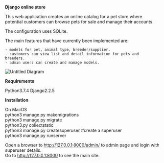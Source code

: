 **Django online store**

This web application creates an online catalog for a pet store where potential customers can browse pets for sale and manage their accounts.

The configuration uses SQLite.

The main features that have currently been implemented are:

    - models for pet, animal type, breeder/supplier. 
    - customers can view list and detail information for pets and breeders.
    - admin users can create and manage models. 
    
![Untitled Diagram](https://user-images.githubusercontent.com/49750572/66017837-c5fdc400-e51f-11e9-90bc-bf65d6d3b13c.png)

**Requirements**

Python3.7.4 
Django2.2.5

**Installation**

On MacOS<br/>
python3 manage.py makemigrations<br/>
python3 manage.py migrate<br/>
python3.py collectstatic<br/>
python3 manage.py createsuperuser #create a superuser<br/>
python3 manage.py runserver

Open a browser to http://127.0.0.1:8000/admin/ to admin page and login with superuser details.<br/>
Go to http://127.0.0.1:8000 to see the main site.

